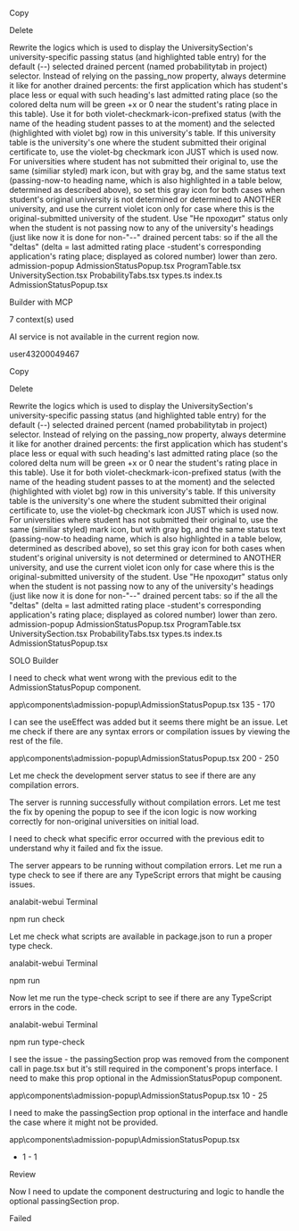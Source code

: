 Copy

Delete

Rewrite the logics which is used to display the UniversitySection's university-specific passing status (and highlighted table entry) for the default (--) selected drained percent (named probabilitytab in project) selector. Instead of relying on the passing_now property, always determine it like for another drained percents: the first application which has student's place less or equal with such heading's last admitted rating place (so the colored delta num will be green +x or 0 near the student's rating place in this table). Use it for both violet-checkmark-icon-prefixed status (with the name of the heading student passes to at the moment) and the selected (highlighted with violet bg) row in this university's table. If this university table is the university's one where the student submitted their original certificate to, use the violet-bg checkmark icon JUST which is used now. For universities where student has not submitted their original to, use the same (similiar styled) mark icon, but with gray bg, and the same status text (passing-now-to heading name, which is also highlighted in a table below, determined as described above), so set this gray icon for both cases when student's original university is not determined or determined to ANOTHER university, and use the current violet icon only for case where this is the original-submitted university of the student. Use "Не проходит" status only when the student is not passing now to any of the university's headings (just like now it is done for non-"--" drained percent tabs: so if the all the "deltas" (delta = last admitted rating place -student's corresponding application's rating place; displayed as colored number) lower than zero. admission-popup AdmissionStatusPopup.tsx ProgramTable.tsx UniversitySection.tsx ProbabilityTabs.tsx types.ts index.ts AdmissionStatusPopup.tsx

Builder with MCP

7 context(s) used

AI service is not available in the current region now.

user43200049467

Copy

Delete

Rewrite the logics which is used to display the UniversitySection's university-specific passing status (and highlighted table entry) for the default (--) selected drained percent (named probabilitytab in project) selector. Instead of relying on the passing_now property, always determine it like for another drained percents: the first application which has student's place less or equal with such heading's last admitted rating place (so the colored delta num will be green +x or 0 near the student's rating place in this table). Use it for both violet-checkmark-icon-prefixed status (with the name of the heading student passes to at the moment) and the selected (highlighted with violet bg) row in this university's table. If this university table is the university's one where the student submitted their original certificate to, use the violet-bg checkmark icon JUST which is used now. For universities where student has not submitted their original to, use the same (similiar styled) mark icon, but with gray bg, and the same status text (passing-now-to heading name, which is also highlighted in a table below, determined as described above), so set this gray icon for both cases when student's original university is not determined or determined to ANOTHER university, and use the current violet icon only for case where this is the original-submitted university of the student. Use "Не проходит" status only when the student is not passing now to any of the university's headings (just like now it is done for non-"--" drained percent tabs: so if the all the "deltas" (delta = last admitted rating place -student's corresponding application's rating place; displayed as colored number) lower than zero. admission-popup AdmissionStatusPopup.tsx ProgramTable.tsx UniversitySection.tsx ProbabilityTabs.tsx types.ts index.ts AdmissionStatusPopup.tsx

SOLO Builder

I need to check what went wrong with the previous edit to the AdmissionStatusPopup component.

app\components\admission-popup\AdmissionStatusPopup.tsx 135 - 170

I can see the useEffect was added but it seems there might be an issue. Let me check if there are any syntax errors or compilation issues by viewing the rest of the file.

app\components\admission-popup\AdmissionStatusPopup.tsx 200 - 250

Let me check the development server status to see if there are any compilation errors.

The server is running successfully without compilation errors. Let me test the fix by opening the popup to see if the icon logic is now working correctly for non-original universities on initial load.

I need to check what specific error occurred with the previous edit to understand why it failed and fix the issue.

The server appears to be running without compilation errors. Let me run a type check to see if there are any TypeScript errors that might be causing issues.

analabit-webui Terminal

npm run check

Let me check what scripts are available in package.json to run a proper type check.

analabit-webui Terminal

npm run

Now let me run the type-check script to see if there are any TypeScript errors in the code.

analabit-webui Terminal

npm run type-check

I see the issue - the passingSection prop was removed from the component call in page.tsx but it's still required in the component's props interface. I need to make this prop optional in the AdmissionStatusPopup component.

app\components\admission-popup\AdmissionStatusPopup.tsx 10 - 25

I need to make the passingSection prop optional in the interface and handle the case where it might not be provided.

app\components\admission-popup\AdmissionStatusPopup.tsx

+ 1 - 1

Review

Now I need to update the component destructuring and logic to handle the optional passingSection prop.

Failed